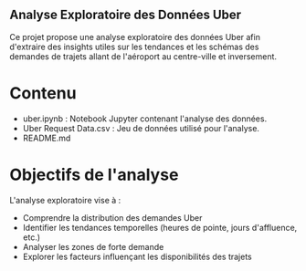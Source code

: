 ## Analyse Exploratoire des Données Uber

Ce projet propose une analyse exploratoire des données Uber afin d'extraire des insights utiles sur les tendances et les schémas des demandes de trajets allant de l'aéroport au centre-ville et inversement.

# Contenu

* uber.ipynb : Notebook Jupyter contenant l'analyse des données.
* Uber Request Data.csv : Jeu de données utilisé pour l'analyse.
* README.md 

# Objectifs de l'analyse

L'analyse exploratoire vise à :

* Comprendre la distribution des demandes Uber
* Identifier les tendances temporelles (heures de pointe, jours d'affluence, etc.)
* Analyser les zones de forte demande
* Explorer les facteurs influençant les disponibilités des trajets
